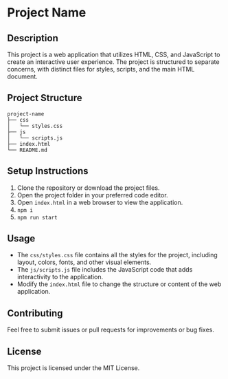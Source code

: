 # Project Name

## Description
This project is a web application that utilizes HTML, CSS, and JavaScript to create an interactive user experience. The project is structured to separate concerns, with distinct files for styles, scripts, and the main HTML document.

## Project Structure
```
project-name
├── css
│   └── styles.css
├── js
│   └── scripts.js
├── index.html
└── README.md
```

## Setup Instructions
1. Clone the repository or download the project files.
2. Open the project folder in your preferred code editor.
3. Open `index.html` in a web browser to view the application.
4. ```npm i```
5. ```npm run start```

## Usage
- The `css/styles.css` file contains all the styles for the project, including layout, colors, fonts, and other visual elements.
- The `js/scripts.js` file includes the JavaScript code that adds interactivity to the application.
- Modify the `index.html` file to change the structure or content of the web application.

## Contributing
Feel free to submit issues or pull requests for improvements or bug fixes.

## License
This project is licensed under the MIT License.